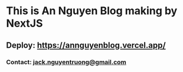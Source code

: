 # This is An Nguyen Blog making by NextJS

## Deploy: https://annguyenblog.vercel.app/

### Contact: jack.nguyentruong@gmail.com
